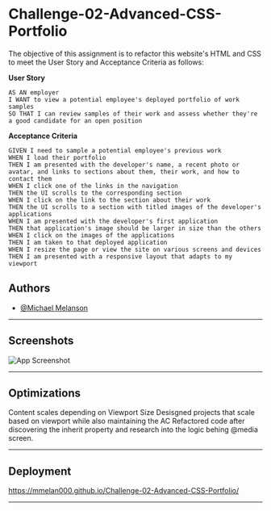 
# Challenge-02-Advanced-CSS-Portfolio

The objective of this assignment is to refactor this website's HTML and CSS to meet the User Story and Acceptance Criteria as follows:

**User Story**
```
AS AN employer
I WANT to view a potential employee's deployed portfolio of work samples
SO THAT I can review samples of their work and assess whether they're a good candidate for an open position
```

**Acceptance Criteria**
```
GIVEN I need to sample a potential employee's previous work
WHEN I load their portfolio
THEN I am presented with the developer's name, a recent photo or avatar, and links to sections about them, their work, and how to contact them
WHEN I click one of the links in the navigation
THEN the UI scrolls to the corresponding section
WHEN I click on the link to the section about their work
THEN the UI scrolls to a section with titled images of the developer's applications
WHEN I am presented with the developer's first application
THEN that application's image should be larger in size than the others
WHEN I click on the images of the applications
THEN I am taken to that deployed application
WHEN I resize the page or view the site on various screens and devices
THEN I am presented with a responsive layout that adapts to my viewport
```


## Authors

- [@Michael Melanson](https://github.com/mmelan000)

---

## Screenshots

![App Screenshot](https://ibb.co/C7ZZ57x)

---

## Optimizations

Content scales depending on Viewport Size
Desisgned projects that scale based on viewport while also maintaining the AC
Refactored code after discovering the inherit property and research into the logic behing @media screen.


---

## Deployment

https://mmelan000.github.io/Challenge-02-Advanced-CSS-Portfolio/

---